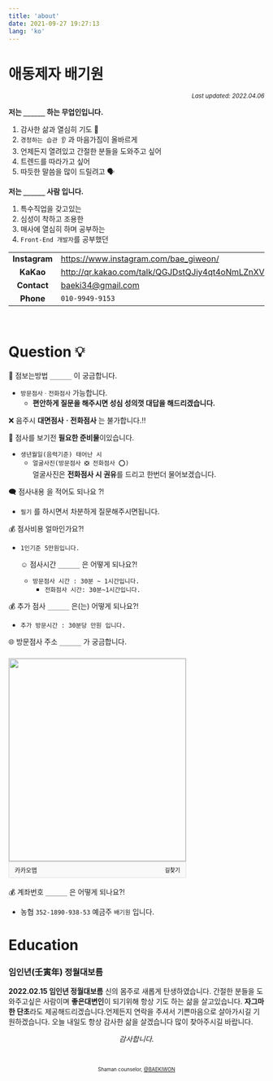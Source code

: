 ```yaml
---
title: 'about'
date: 2021-09-27 19:27:13
lang: 'ko'
---
```


# 애동제자 배기원

<div align="right"><sub><i>Last updated: 2022.04.06</i></sub></div>

**저는 `______` 하는 무업인입니다.**

1. 감사한 삶과 열심히 기도 🙏
2. `경청하는 습관 👂` 과 마음가짐이 올바르게
3. 언제든지 열려있고 간절한 분들을 도와주고 싶어
4. 트렌드를 따라가고 싶어
5. 따듯한 말씀을 많이 드릴려고 🗣️

**저는 `______` 사람 입니다.**

1. 특수직업을 갖고있는
2. 심성이 착하고 조용한
3. 매사에 열심히 하며 공부하는
4. `Front-End 개발자`를 공부했던

|               |                                                         |
| :-----------: | ------------------------------------------------------- |
| **Instagram** | <https://www.instagram.com/bae_giweon/>                 |
|   **KaKao**   | <http://qr.kakao.com/talk/QGJDstQJiy4qt4oNmLZnXVsz1k0-> |
|  **Contact**  | <baeki34@gmail.com>                                     |
|   **Phone**   | `010-9949-9153`                                         |

<br />

# Question 💡

👏 점보는방법 `______` 이 궁금합니다.

- `방문점사ㆍ전화점사` 가능합니다.
  - **편안하게 질문을 해주시면 성심 성의껏 대답을 해드리겠습니다.**

❌ 음주시 **대면점사ㆍ전화점사** 는 불가합니다.‼️

💙 점사를 보기전 **필요한 준비물**이있습니다.

- `생년월일(음력기준) 태어난 시`
  - `얼굴사진(방문점사 ❎ 전화점사 ⭕)`  
    얼굴사진은 **전화점사 시 권유**를 드리고 한번더 물어보겠습니다.

🗨️ 점사내용 을 적어도 되나요 ?!

- `필기` 를 하시면서 차분하게 질문해주시면됩니다.

💰 점사비용 얼마인가요?!

- `1인기준 5만원입니다.`

  ☺️ 점사시간 `______` 은 어떻게 되나요?!

  - `방문점사 시간 : 30분 ~ 1시간입니다.`
    - `전화점사 시간: 30분~1시간입니다.`

💰 추가 점사 `______` 은(는) 어떻게 되나요?!

- `추가 방문시간 : 30분당 만원 입니다.`

🌐 방문점사 주소 `______` 가 궁금합니다.

### <div style="font:normal normal 400 12px/normal dotum, sans-serif; width:350px; height:432px; color:#333; position:relative"><div style="height: 400px;"><a href="https://map.kakao.com/?urlX=554480.0&amp;urlY=1073182.0&amp;name=%EA%B2%BD%EA%B8%B0%20%EA%B4%91%EC%A3%BC%EC%8B%9C%20%EC%98%A4%ED%8F%AC%EC%9D%8D%20%EB%A7%A4%EB%B4%89%EC%9E%AC%EA%B8%B8%209-10&amp;map_type=TYPE_MAP&amp;from=roughmap" target="_blank"><img class="map" src="http://t1.daumcdn.net/roughmap/imgmap/98b93273b2c5b6b728190593c0ab83df70b9841dc43bbf3388ccbd5507f9ad8b" width="348px" height="398px" style="border:1px solid #ccc;"></a></div><div style="overflow: hidden; padding: 7px 11px; border: 1px solid rgba(0, 0, 0, 0.1); border-radius: 0px 0px 2px 2px; background-color: rgb(249, 249, 249);"><a href="https://map.kakao.com" target="_blank" style="float: left;"><img src="//t1.daumcdn.net/localimg/localimages/07/2018/pc/common/logo_kakaomap.png" width="72" height="16" alt="카카오맵" style="display:block;width:72px;height:16px"></a><div style="float: right; position: relative; top: 1px; font-size: 11px;"><a target="_blank" href="https://map.kakao.com/?from=roughmap&amp;eName=%EA%B2%BD%EA%B8%B0%20%EA%B4%91%EC%A3%BC%EC%8B%9C%20%EC%98%A4%ED%8F%AC%EC%9D%8D%20%EB%A7%A4%EB%B4%89%EC%9E%AC%EA%B8%B8%209-10&amp;eX=554480.0&amp;eY=1073182.0" style="float:left;height:15px;padding-top:1px;line-height:15px;color:#000;text-decoration: none;">길찾기</a></div></div></div>

💰 계좌번호 `______` 은 어떻게 되나요?!

- 농협 `352-1890-938-53` 예금주 `배기원` 입니다.

# Education

### 임인년(壬寅年) 정월대보름

**2022.02.15 임인년 정월대보름** 신의 몸주로 새롭게 탄생하였습니다.
간절한 분들을 도와주고싶은 사람이며 **좋은대변인**이 되기위해 항상 기도 하는 삶을 살고있습니다.
**자그마한 단초**라도 제공해드리겠습니다.언제든지 연락을 주셔서 기쁜마음으로 살아가시길 기원하겠습니다.
오늘 내일도 항상 감사한 삶을 살겠습니다 많이 찾아주시길 바랍니다.

<div align="center" class="final">

_감사합니다._

<br/>

<sub><sup>Shaman counselor, <a href="https://rlwi440.github.io/Book_Report/new-post-title/">@BAEKIWON</a></sup></sub>

</div>
